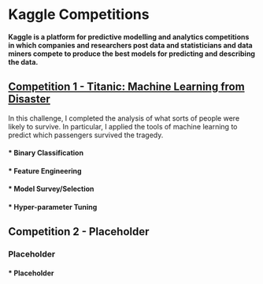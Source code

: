 # Kaggle Competitions

#### Kaggle is a platform for predictive modelling and analytics competitions in which companies and researchers post data and statisticians and data miners compete to produce the best models for predicting and describing the data.

## [Competition 1 - Titanic: Machine Learning from Disaster](https://github.com/cbroker1/Kaggle/tree/master/Titanic%20Machine%20Leaning%20from%20Disaster)
In this challenge, I completed the analysis of what sorts of people were likely to survive. In particular, I applied the tools of machine learning to predict which passengers survived the tragedy.
#### * Binary Classification 
#### * Feature Engineering 
#### * Model Survey/Selection 
#### * Hyper-parameter Tuning

## Competition 2 - Placeholder
### Placeholder
#### * Placeholder
